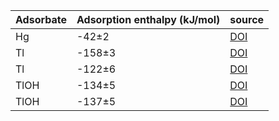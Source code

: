 | Adsorbate | Adsorption enthalpy (kJ/mol) | source |
| --- | --- | --- |
| Hg | -42±2 | [DOI](https://doi.org/10.1021/acs.jpcc.5b12033) |
| Tl | -158±3 | [DOI](https://doi.org/10.1021/acs.jpcc.5b12033) |
| Tl | -122±6 | [DOI](https://doi.org/10.1021/acs.jpcc.5b12033) |
| TlOH | -134±5 | [DOI](https://doi.org/10.1021/acs.jpcc.5b12033) |
| TlOH | -137±5 | [DOI](https://doi.org/10.1021/acs.jpcc.5b12033) |
